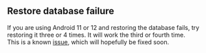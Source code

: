 ## Restore database failure  
  
If you are using Android 11 or 12 and restoring the database fails, try restoring it three or 4 times.  It will work the third or fourth time.  
This is a known [issue](https://github.com/NightscoutFoundation/xDrip/issues/1705), which will hopefully be fixed soon.    
